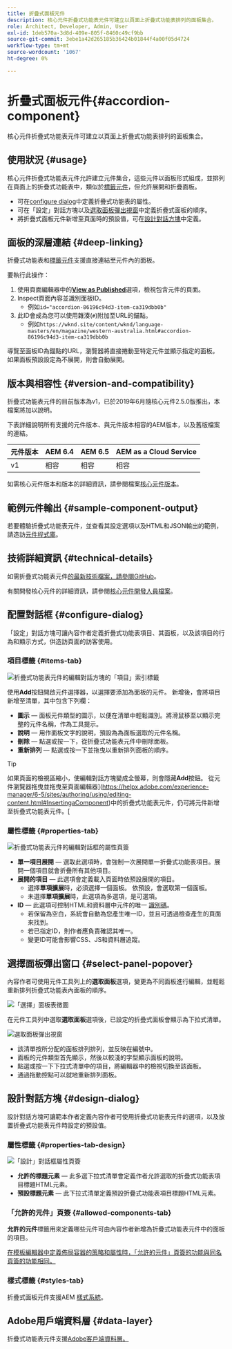 ```yaml
---
title: 折疊式面板元件
description: 核心元件折疊式功能表元件可建立以頁面上折疊式功能表排列的面板集合。
role: Architect, Developer, Admin, User
exl-id: 1deb570a-3d8d-409e-805f-8460c49cf9bb
source-git-commit: 3ebe1a42d265185b36424b01844f4a00f05d4724
workflow-type: tm+mt
source-wordcount: '1067'
ht-degree: 0%

---
```


# 折疊式面板元件{#accordion-component}

核心元件折疊式功能表元件可建立以頁面上折疊式功能表排列的面板集合。

## 使用狀況 {#usage}

核心元件折疊式功能表元件允許建立元件集合，這些元件以面板形式組成，並排列在頁面上的折疊式功能表中，類似於[標籤元件](tabs.md)，但允許展開和折疊面板。

* 可在[configure dialog](#configure-dialog)中定義折疊式功能表的屬性。
* 可在「設定」對話方塊以及[選取面板彈出視窗](#select-panel-popover)中定義折疊式面板的順序。
* 將折疊式面板元件新增至頁面時的預設值，可在[設計對話方塊](#design-dialog)中定義。

## 面板的深層連結 {#deep-linking}

折疊式功能表和[標籤元件](tabs.md)支援直接連結至元件內的面板。

要執行此操作：

1. 使用頁面編輯器中的&#x200B;**[View as Published](https://docs.adobe.com/content/help/en/experience-manager-cloud-service/sites/authoring/fundamentals/editing-content.html#view-as-published)**&#x200B;選項，檢視包含元件的頁面。
1. Inspect頁面內容並識別面板ID。
   * 例如`id="accordion-86196c94d3-item-ca319dbb0b"`
1. 此ID會成為您可以使用雜湊(`#`)附加至URL的錨點。
   * 例如`https://wknd.site/content/wknd/language-masters/en/magazine/western-australia.html#accordion-86196c94d3-item-ca319dbb0b`

導覽至面板ID為錨點的URL，瀏覽器將直接捲動至特定元件並顯示指定的面板。 如果面板預設設定為不展開，則會自動展開。

## 版本與相容性 {#version-and-compatibility}

折疊式功能表元件的目前版本為v1，已於2019年6月隨核心元件2.5.0版推出，本檔案將加以說明。

下表詳細說明所有支援的元件版本、與元件版本相容的AEM版本，以及舊版檔案的連結。

| 元件版本 | AEM 6.4 | AEM 6.5 | AEM as a Cloud Service  |
|--- |--- |---|---|
| v1 | 相容 | 相容 | 相容 |

如需核心元件版本和版本的詳細資訊，請參閱檔案[核心元件版本](/help/versions.md)。

## 範例元件輸出 {#sample-component-output}

若要體驗折疊式功能表元件，並查看其設定選項以及HTML和JSON輸出的範例，請造訪[元件程式庫](https://adobe.com/go/aem_cmp_library_accordion)。

## 技術詳細資訊 {#technical-details}

如需折疊式功能表元件[的最新技術檔案，請參閱GitHub](https://adobe.com/go/aem_cmp_tech_accordion_v1)。

有關開發核心元件的詳細資訊，請參閱[核心元件開發人員檔案](/help/developing/overview.md)。

## 配置對話框 {#configure-dialog}

「設定」對話方塊可讓內容作者定義折疊式功能表項目、其面板，以及該項目的行為和顯示方式，供造訪頁面的訪客使用。

### 項目標籤 {#items-tab}

![折疊式功能表元件的編輯對話方塊的「項目」索引標籤](/help/assets/accordion-edit-items.png)

使用&#x200B;**Add**&#x200B;按鈕開啟元件選擇器，以選擇要添加為面板的元件。 新增後，會將項目新增至清單，其中包含下列欄：

* **圖示**  — 面板元件類型的圖示，以便在清單中輕鬆識別。將滑鼠移至以顯示完整的元件名稱，作為工具提示。
* **說明**  — 用作面板文字的說明，預設為為面板選取的元件名稱。
* **刪除**  — 點選或按一下，從折疊式功能表元件中刪除面板。
* **重新排列**  — 點選或按一下並拖曳以重新排列面板的順序。

>[!TIP]
>
>如果頁面的檢視區縮小，使編輯對話方塊變成全螢幕，則會隱藏&#x200B;**Add**&#x200B;按鈕。 從元件瀏覽器拖曳並拖曳至頁面編輯器](https://helpx.adobe.com/experience-manager/6-5/sites/authoring/using/editing-content.html#InsertingaComponent)中的折疊式功能表元件，仍可將元件新增至折疊式功能表元件。[

### 屬性標籤 {#properties-tab}

![折疊式功能表元件的編輯對話框的屬性頁簽](/help/assets/accordion-edit-properties.png)

* **單一項目展開**  — 選取此選項時，會強制一次展開單一折疊式功能表項目。展開一個項目就會折疊所有其他項目。
* **展開的項目**  — 此選項會定義載入頁面時依預設展開的項目。
   * 選擇&#x200B;**單項擴展**&#x200B;時，必須選擇一個面板。 依預設，會選取第一個面板。
   * 未選擇&#x200B;**單項擴展**&#x200B;時，此選項為多選項，是可選項。
* **ID**  — 此選項可控制HTML和資料層中元件的唯一 [識別碼](/help/developing/data-layer/overview.md)。
   * 若保留為空白，系統會自動為您產生唯一ID，並且可透過檢查產生的頁面來找到。
   * 若已指定ID，則作者應負責確認其唯一。
   * 變更ID可能會影響CSS、JS和資料層追蹤。

## 選擇面板彈出窗口 {#select-panel-popover}

內容作者可使用元件工具列上的&#x200B;**選取面板**&#x200B;選項，變更為不同面板進行編輯，並輕鬆重新排列折疊式功能表內面板的順序。

![「選擇」面板表徵圖](/help/assets/select-panel-icon.png)

在元件工具列中選取&#x200B;**選取面板**&#x200B;選項後，已設定的折疊式面板會顯示為下拉式清單。

![選取面板彈出視窗](/help/assets/select-panel-popover.png)

* 該清單按所分配的面板排列排列，並反映在編號中。
* 面板的元件類型首先顯示，然後以較淺的字型顯示面板的說明。
* 點選或按一下下拉式清單中的項目，將編輯器中的檢視切換至該面板。
* 通過拖動控點可以就地重新排列面板。

## 設計對話方塊 {#design-dialog}

設計對話方塊可讓範本作者定義內容作者可使用折疊式功能表元件的選項，以及放置折疊式功能表元件時設定的預設值。

### 屬性標籤 {#properties-tab-design}

![「設計」對話框屬性頁簽](/help/assets/accordion-design-properties.png)

* **允許的標題元素**  — 此多選下拉式清單會定義作者允許選取的折疊式功能表項目標題HTML元素。
* **預設標題元素**  — 此下拉式清單定義預設折疊式功能表項目標題HTML元素。

### 「允許的元件」頁簽 {#allowed-components-tab}

**允許的元件**&#x200B;標籤用來定義哪些元件可由內容作者新增為折疊式功能表元件中的面板的項目。

[在模板編輯器中定義佈局容器的策略和屬性時，「允許的元件」頁簽的功能與同名頁簽的功能相同。](https://docs.adobe.com/content/help/en/experience-manager-cloud-service/sites/authoring/features/templates.html#editing-a-template-layout-template-author)

### 樣式標籤 {#styles-tab}

折疊式面板元件支援AEM [樣式系統](/help/get-started/authoring.md#component-styling)。

## Adobe用戶端資料層 {#data-layer}

折疊式功能表元件支援[Adobe客戶端資料層。](/help/developing/data-layer/overview.md)
